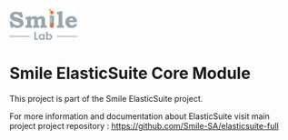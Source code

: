 ![SmileLab](doc/static/smilelab-logo.png)

# Smile ElasticSuite Core Module

This project is part of the Smile ElasticSuite project.

For more information and documentation about ElasticSuite visit main project project repository : https://github.com/Smile-SA/elasticsuite-full

